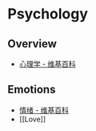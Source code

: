 # Psychology


## Overview

- [心理学 - 维基百科](https://zh.wikipedia.org/wiki/%E5%BF%83%E7%90%86%E5%AD%A6)


## Emotions

- [情绪 - 维基百科](https://zh.wikipedia.org/wiki/%E6%83%85%E7%BB%AA)
- [[Love]]
